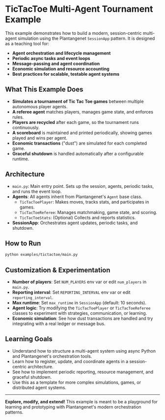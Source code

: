 # TicTacToe Multi-Agent Tournament Example

This example demonstrates how to build a modern, session-centric multi-agent simulation using the Plantangenet `SessionApp` pattern. It is designed as a teaching tool for:

- **Agent orchestration and lifecycle management**
- **Periodic async tasks and event loops**
- **Message-passing and agent coordination**
- **Economic simulation and resource accounting**
- **Best practices for scalable, testable agent systems**

## What This Example Does

- **Simulates a tournament of Tic Tac Toe games** between multiple autonomous player agents.
- **A referee agent** matches players, manages game state, and enforces rules.
- **Players are recycled** after each game, so the tournament runs continuously.
- **A scoreboard** is maintained and printed periodically, showing games played and wins per agent.
- **Economic transactions** ("dust") are simulated for each completed game.
- **Graceful shutdown** is handled automatically after a configurable runtime.

## Architecture

- `main.py`: Main entry point. Sets up the session, agents, periodic tasks, and runs the event loop.
- **Agents**: All agents inherit from Plantangenet's `Agent` base class.
  - `TicTacToePlayer`: Makes moves, tracks stats, and participates in games.
  - `TicTacToeReferee`: Manages matchmaking, game state, and scoring.
  - `TicTacToeStats`: (Optional) Collects and reports statistics.
- **SessionApp**: Orchestrates agent updates, periodic tasks, and shutdown.

## How to Run

```sh
python examples/tictactoe/main.py
```

## Customization & Experimentation

- **Number of players**: Set `NUM_PLAYERS` env var or edit `num_players` in `main.py`.
- **Reporting interval**: Set `REPORTING_INTERVAL` env var or edit `reporting_interval`.
- **Max runtime**: Set `max_runtime` in `SessionApp` (default: 10 seconds).
- **Agent logic**: Try modifying the `TicTacToePlayer` or `TicTacToeReferee` classes to experiment with strategies, communication, or learning.
- **Economic simulation**: See how dust transactions are handled and try integrating with a real ledger or message bus.

## Learning Goals

- Understand how to structure a multi-agent system using async Python and Plantangenet's orchestration tools.
- Learn how to register, update, and coordinate agents in a session-centric architecture.
- See how to implement periodic reporting, resource management, and graceful shutdown.
- Use this as a template for more complex simulations, games, or distributed agent systems.

---

**Explore, modify, and extend!** This example is meant to be a playground for learning and prototyping with Plantangenet's modern orchestration patterns.
